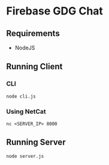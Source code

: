 # Firebase GDG Chat

## Requirements

* NodeJS

## Running Client

### CLI

```
node cli.js
```

### Using NetCat

```
nc <SERVER_IP> 8000
```

## Running Server

```
node server.js
```

